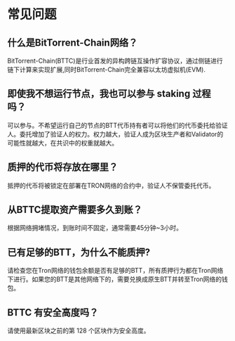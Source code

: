 # 常见问题
## 什么是BitTorrent-Chain网络？
BitTorrent-Chain(BTTC)是行业首发的异构跨链互操作扩容协议，通过侧链进行链下计算来实现扩展,同时BitTorrent-Chain完全兼容以太坊虚拟机(EVM).

## 即使我不想运行节点，我也可以参与 staking 过程吗？
可以参与。不希望运行自己的节点的BTT代币持有者可以将他们的代币委托给验证人。委托增加了验证人的权力。权力越大，验证人成为区块生产者和Validator的可能性就越大，在共识中的权重就越大。

## 质押的代币将存放在哪里？
抵押的代币将被锁定在部署在TRON网络的合约中，验证人不保管委托代币。

## 从BTTC提取资产需要多久到账？
根据网络拥堵情况，到账时间不固定，通常需要45分钟~3小时。

## 已有足够的BTT，为什么不能质押?
请检查您在Tron网络的钱包余额是否有足够的BTT，所有质押行为都在Tron网络下进行。如果您的BTT是其他网络下的，需要兑换成原生BTT并转至Tron网络的钱包。

## BTTC 有安全高度吗？
请使用最新区块之前的第 128 个区块作为安全高度。
